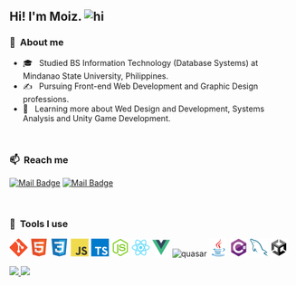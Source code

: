 <h2> Hi! I'm Moiz. <img src="https://user-images.githubusercontent.com/1303154/88677602-1635ba80-d120-11ea-84d8-d263ba5fc3c0.gif" width="20px" height="20px" alt="hi"> </h2>

<h3> 🙍 &nbsp;About me </h3>

- 🎓 &nbsp; Studied BS Information Technology (Database Systems) at Mindanao State University, Philippines.
- ✍️ &nbsp; Pursuing Front-end Web Development and Graphic Design professions.
- 🌱 &nbsp; Learning more about Wed Design and Development, Systems Analysis and Unity Game Development.

<br/>
<h3> 📫 &nbsp;Reach me </h3>

[![Mail Badge](https://img.shields.io/badge/Gmail-D14836?style=for-the-badge&logo=gmail&logoColor=white
)](mailto:abdulmoiz.solaiman@gmail.com)
[![Mail Badge](https://img.shields.io/badge/LinkedIn-0077B5?style=for-the-badge&logo=linkedin&logoColor=white)](https://www.linkedin.com/in/abdulmoiz-solaiman)

<br/>
<h3> 🔨 &nbsp;Tools I use </h3>
<p align="left">
  <img src="https://raw.githubusercontent.com/devicons/devicon/master/icons/git/git-original.svg" alt="git" width="32" height="32"/>
  <img src="https://raw.githubusercontent.com/devicons/devicon/master/icons/html5/html5-original.svg" alt="html5" width="32" height="32"/>
  <img src="https://raw.githubusercontent.com/devicons/devicon/master/icons/css3/css3-original.svg" alt="css3" width="32" height="32"/>
  <img src="https://raw.githubusercontent.com/devicons/devicon/master/icons/javascript/javascript-original.svg" alt="javascript" width="32" height="32"/>
  <img src="https://raw.githubusercontent.com/devicons/devicon/master/icons/typescript/typescript-original.svg" alt="typescript" width="32" height="32"/>
  
  <img src="https://raw.githubusercontent.com/devicons/devicon/master/icons/nodejs/nodejs-original.svg" alt="nodejs" width="32" height="32"/>
  <img src="https://raw.githubusercontent.com/devicons/devicon/master/icons/react/react-original.svg" alt="reactjs" width="32" height="32"/>
  <img src="https://raw.githubusercontent.com/devicons/devicon/master/icons/vuejs/vuejs-original.svg" alt="vuejs" width="32" height="32"/>
  <img src="https://cdn.quasar.dev/logo-v2/svg/logo.svg" alt="quasar" width="32" height="32"/>
  
  <img src="https://raw.githubusercontent.com/devicons/devicon/master/icons/java/java-original.svg" alt="java" width="32" height="32"/>
  <img src="https://raw.githubusercontent.com/devicons/devicon/master/icons/csharp/csharp-original.svg" alt="csharp" width="32" height="32"/>
  <img src="https://raw.githubusercontent.com/devicons/devicon/master/icons/mysql/mysql-original.svg" alt="mysql" width="32" height="32"/>
  <img src="https://raw.githubusercontent.com/devicons/devicon/master/icons/unity/unity-original.svg" alt="unity" width="32" height="32"/>
</p>
<a href="https://https://github.com/amsolaiman">
  <img height="180em" src="https://github-readme-stats.vercel.app/api?username=amsolaiman&theme=buefy&show_icons=true" />
  <img height="180em" src="https://github-readme-stats.vercel.app/api/top-langs/?username=amsolaiman&theme=buefy&layout=compact" />
</a>

<!---
amsolaiman/amsolaiman is a ✨ special ✨ repository because its `README.md` (this file) appears on your GitHub profile.
You can click the Preview link to take a look at your changes.
--->

